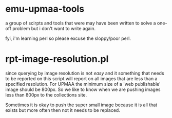 emu-upmaa-tools
=================================

a group of scirpts and tools that were may have been written to solve a one-off problem but i don't want to write again.

fyi, i'm learning perl so please excuse the sloppy/poor perl. 

rpt-image-resolution.pl
========
since querying by image resolution is not *easy* and it something that needs to be reported on this script will 
report on all images that are less than a specified resolution. For UPMAA the minimum size of a 'web publishable' image
should be 800px. So we like to know when we are pushing images less than 800px to the collections site. 

Sometimes it is okay to push the super small image because it is all that exists but more often then not it needs to be 
replaced. 
